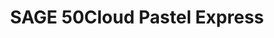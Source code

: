 ---
title: "SAGE 50Cloud Pastel Express"
seoTitle: "SAGE 50Cloud Pastel Express"
seoDescription: "Omnico had a common challenge: how to integrate SYSPRO into multiple sales channels. Our solution? A Magento B2B and B2C e-commerce website integrated with Stock2Shop. We worked closely with Omnico to create the perfect solution to suit their needs. Read more!"
lead: "Omnico is a major importer of lifestyle, cycle and electronic brands, including GoPro, Canondale, Giro, Stages, Ryder and Red-e."
summary: "Formerly Sage Partner Xpress Advantage: Harness the power and productivity of a trusted desktop solution that integrate with Microsoft Office 365."
image: "/images/sage.png"
imageAlt: "SAGE 50Cloud Pastel Express"
imageTitle: "SAGE 50Cloud Pastel Express"
imageWidth: "85"
category: "b2b"
aliases: "/sage/sage3/"
weight: 7
---